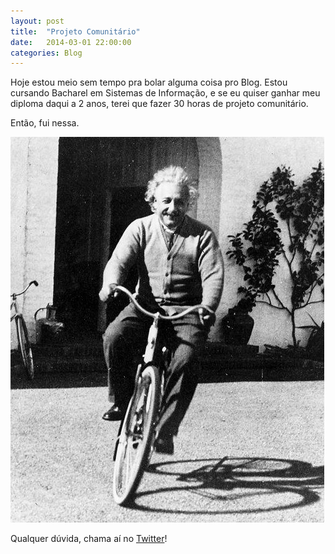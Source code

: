 ```yaml
---
layout: post
title:  "Projeto Comunitário"
date:   2014-03-01 22:00:00
categories: Blog
---
```


Hoje estou meio sem tempo pra bolar alguma coisa pro Blog. Estou cursando Bacharel em Sistemas de Informação, e se eu quiser ganhar meu diploma daqui a 2 anos, terei que fazer 30 horas de projeto comunitário.

Então, fui nessa.

<img src="/img/posts/bicicleta.png" />

Qualquer dúvida, chama aí no <a href="https://twitter.com/realronchi" target="blank">Twitter</a>!
